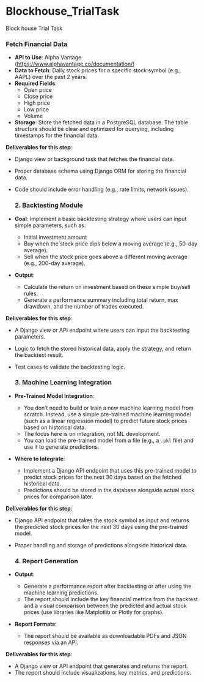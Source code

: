 # Blockhouse_TrialTask

Block house Trial Task 
### **Fetch Financial Data**

- **API to Use**: Alpha Vantage (https://www.alphavantage.co/documentation/)
- **Data to Fetch**: Daily stock prices for a specific stock symbol (e.g., AAPL) over the past 2 years.
- **Required Fields**:
    - Open price
    - Close price
    - High price
    - Low price
    - Volume
- **Storage**: Store the fetched data in a PostgreSQL database. The table structure should be clear and optimized for querying, including timestamps for the financial data.

**Deliverables for this step**:

- Django view or background task that fetches the financial data.
- Proper database schema using Django ORM for storing the financial data.
- Code should include error handling (e.g., rate limits, network issues).

  ### 2. **Backtesting Module**

- **Goal**: Implement a basic backtesting strategy where users can input simple parameters, such as:
    - Initial investment amount
    - Buy when the stock price dips below a moving average (e.g., 50-day average).
    - Sell when the stock price goes above a different moving average (e.g., 200-day average).
- **Output**:
    - Calculate the return on investment based on these simple buy/sell rules.
    - Generate a performance summary including total return, max drawdown, and the number of trades executed.

**Deliverables for this step**:

- A Django view or API endpoint where users can input the backtesting parameters.
- Logic to fetch the stored historical data, apply the strategy, and return the backtest result.
- Test cases to validate the backtesting logic.

  ### 3. **Machine Learning Integration**

- **Pre-Trained Model Integration**:
    - You don’t need to build or train a new machine learning model from scratch. Instead, use a simple pre-trained machine learning model (such as a linear regression model) to predict future stock prices based on historical data.
    - The focus here is on integration, not ML development.
    - You can load the pre-trained model from a file (e.g., a `.pkl` file) and use it to generate predictions.
- **Where to Integrate**:
    - Implement a Django API endpoint that uses this pre-trained model to predict stock prices for the next 30 days based on the fetched historical data.
    - Predictions should be stored in the database alongside actual stock prices for comparison later.

**Deliverables for this step**:

- Django API endpoint that takes the stock symbol as input and returns the predicted stock prices for the next 30 days using the pre-trained model.
- Proper handling and storage of predictions alongside historical data.

  ### 4. **Report Generation**

- **Output**:
    - Generate a performance report after backtesting or after using the machine learning predictions.
    - The report should include the key financial metrics from the backtest and a visual comparison between the predicted and actual stock prices (use libraries like Matplotlib or Plotly for graphs).
- **Report Formats**:
    - The report should be available as downloadable PDFs and JSON responses via an API.

**Deliverables for this step**:

- A Django view or API endpoint that generates and returns the report.
- The report should include visualizations, key metrics, and predictions.
